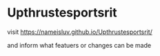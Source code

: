 # Upthrustesportsrit

visit  https://nameisluv.github.io/Upthrustesportsrit/

and inform what featuers or changes can be made
